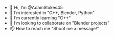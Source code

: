 - 👋 Hi, I’m @AdamStokes45
- 👀 I’m interested in "C++, Blender, Python"
- 🌱 I’m currently learning "C++"
- 💞️ I’m looking to collaborate on "Blender projects"
- 📫 How to reach me "Shoot me a message!"

<!---
AdamStokes45/AdamStokes45 is a ✨ special ✨ repository because its `README.md` (this file) appears on your GitHub profile.
You can click the Preview link to take a look at your changes.
--->
